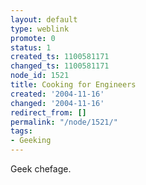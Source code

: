 ```yaml
---
layout: default
type: weblink
promote: 0
status: 1
created_ts: 1100581171
changed_ts: 1100581171
node_id: 1521
title: Cooking for Engineers
created: '2004-11-16'
changed: '2004-11-16'
redirect_from: []
permalink: "/node/1521/"
tags:
- Geeking
---
```

Geek chefage.
